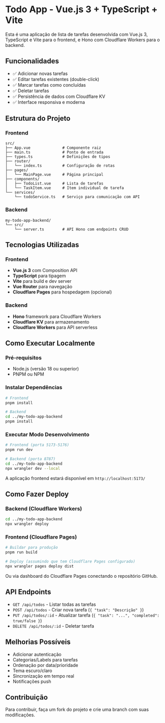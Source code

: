 # Todo App - Vue.js 3 + TypeScript + Vite

Esta é uma aplicação de lista de tarefas desenvolvida com Vue.js 3, TypeScript e Vite para o frontend, e Hono com Cloudflare Workers para o backend.

## Funcionalidades

- ✅ Adicionar novas tarefas
- ✅ Editar tarefas existentes (double-click)
- ✅ Marcar tarefas como concluídas
- ✅ Deletar tarefas
- ✅ Persistência de dados com Cloudflare KV
- ✅ Interface responsiva e moderna

## Estrutura do Projeto

### Frontend
```
src/
├── App.vue              # Componente raiz
├── main.ts              # Ponto de entrada
├── types.ts             # Definições de tipos
├── router/
│   └── index.ts         # Configuração de rotas
├── pages/
│   └── MainPage.vue     # Página principal
├── components/
│   ├── TodoList.vue     # Lista de tarefas
│   └── TaskItem.vue     # Item individual de tarefa
└── services/
    └── todoService.ts   # Serviço para comunicação com API
```

### Backend
```
my-todo-app-backend/
└── src/
    └── server.ts        # API Hono com endpoints CRUD
```

## Tecnologias Utilizadas

### Frontend
- **Vue.js 3** com Composition API
- **TypeScript** para tipagem
- **Vite** para build e dev server
- **Vue Router** para navegação
- **Cloudflare Pages** para hospedagem (opcional)

### Backend
- **Hono** framework para Cloudflare Workers
- **Cloudflare KV** para armazenamento
- **Cloudflare Workers** para API serverless

## Como Executar Localmente

### Pré-requisitos
- Node.js (versão 18 ou superior)
- PNPM ou NPM

### Instalar Dependências
```bash
# Frontend
pnpm install

# Backend
cd ../my-todo-app-backend
pnpm install
```

### Executar Modo Desenvolvimento
```bash
# Frontend (porta 5173-5176)
pnpm run dev

# Backend (porta 8787)
cd ../my-todo-app-backend
npx wrangler dev --local
```

A aplicação frontend estará disponível em `http://localhost:5173/`

## Como Fazer Deploy

### Backend (Cloudflare Workers)
```bash
cd ../my-todo-app-backend
npx wrangler deploy
```

### Frontend (Cloudflare Pages)
```bash
# Buildar para produção
pnpm run build

# Deploy (assumindo que tem Cloudflare Pages configurado)
npx wrangler pages deploy dist
```

Ou via dashboard do Cloudflare Pages conectando o repositório GitHub.

## API Endpoints

- `GET /api/todos` - Listar todas as tarefas
- `POST /api/todos` - Criar nova tarefa (`{ "task": "Descrição" }`)
- `PUT /api/todos/:id` - Atualizar tarefa (`{ "task": "...", "completed": true/false }`)
- `DELETE /api/todos/:id` - Deletar tarefa

## Melhorias Possíveis

- Adicionar autenticação
- Categorias/Labels para tarefas
- Ordenação por data/prioridade
- Tema escuro/claro
- Sincronização em tempo real
- Notificações push

## Contribuição

Para contribuir, faça um fork do projeto e crie uma branch com suas modificações.
